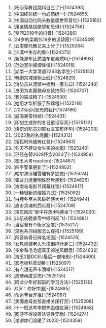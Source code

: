 
1. [杨丽萍舞团跳科目三了]-[1524393]
1. [中国终将统一也必然统一]-[1524655]
1. [中国自动化码头数量居世界首位]-[1525160]
1. [用亲情抵挡绝望和恐惧]-[1524756]
1. [梦回2018年的抖音]-[1524286]
1. [24岁的梁朝伟19岁的温碧霞]-[1524549]
1. [云南摩托舞又来上分了]-[1525084]
1. [沙漠中生存的鱼]-[1524575]
1. [新能源车比燃油车更易燃吗]-[1524893]
1. [范迪塞尔被控性侵]-[1524018]
1. [湖南一大学清退2263名学生]-[1525153]
1. [韩剧京城怪物上线]-[1524829]
1. [消防员从泥浆中找到一家五口]-[1524248]
1. [良田为卖画救母女孩拍照]-[1524707]
1. [我的猫成精了]-[1524500]
1. [她用才华折服了彭锦程]-[1525118]
1. [2023闪闪发光的我]-[1524186]
1. [威海暴雪持续]-[1524431]
1. [即刻生成你的冬日童话写真]-[1525122]
1. [烧伤消防员刘攀女友宣布怀孕]-[1524203]
1. [2023我的名场面]-[1524312]
1. [搜狐时尚盛典红毯]-[1524563]
1. [冬天不建议女生买的衣服]-[1525240]
1. [已经在替2028怀念2023了]-[1524959]
1. [梗王大考reaction]-[1524487]
1. [四平警事更新了]-[1524802]
1. [哈尔滨冰雕雪雕有多震撼]-[1525074]
1. [张兰力挺董明珠怒斥黑粉]-[1524626]
1. [海南岛电影节闭幕红毯]-[1524917]
1. [一种很新的催婚方式]-[1525092]
1. [白鹿冬至古风破碎感大片]-[1524944]
1. [直击灵魂的西瓜酱]-[1524709]
1. [演员回应“家中存放4吨黄金”]-[1524020]
1. [山航夜晚暴雪中顺利起飞]-[1524881]
1. [当宿舍有个衡水室友]-[1525217]
1. [深色系羽绒服怎么穿搭]-[1525189]
1. [阿音仙骨已碎名场面]-[1524576]
1. [女教师被老头乐撞倒拖行身亡]-[1524432]
1. [多余和毛毛姐真正的逆风翻盘]-[1524832]
1. [海王2是DCEU最后一部电影]-[1524400]
1. [影老板科普动卧]-[1525097]
1. [有点甜无声卡清唱]-[1524517]
1. [周琦再度受伤]-[1525155]
1. [鸣龙少年好超前的学习方法]-[1525129]
1. [C罗：你好中国]-[1524885]
1. [命运拳台开播]-[1524967]
1. [卖画救母女孩直播关闭打赏]-[1525208]
1. [十一班送考李燃热血值拉满]-[1524848]
1. [网游不得设置诱导性奖励]-[1524274]
1. [谢谢你们温暖了2023]-[1524359]